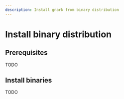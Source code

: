 ```yaml
---
description: Install gnark from binary distribution
---
```


# Install binary distribution

## Prerequisites

TODO

## Install binaries

TODO
